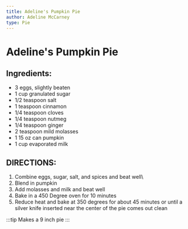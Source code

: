 ```yaml
---
title: Adeline's Pumpkin Pie
author: Adeline McCarney
type: Pie
---
```


# Adeline's Pumpkin Pie


## Ingredients:

* 3 eggs, slightly beaten
* 1 cup granulated sugar
* 1/2 teaspoon salt
* 1 teaspoon cinnamon
* 1/4 teaspoon cloves
* 1/4 teaspoon nutmeg
* 1/4 teaspoon ginger
* 2 teaspoon mild molasses
* 1 15 oz can pumpkin
* 1 cup evaporated milk

## DIRECTIONS:

1. Combine eggs, sugar, salt, and spices and beat well\
2. Blend in pumpkin
3. Add molasses and milk and beat well
4. Bake in a 450 Degree oven for 10 minutes
5. Reduce heat and bake at 350 degrees for about 45 minutes or until a silver knife inserted near the center of the pie comes out clean

:::tip
Makes a 9 inch pie
:::
